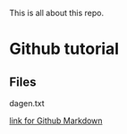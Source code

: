This is all about this repo.

# Github tutorial

## Files

dagen.txt

[link for Github Markdown](https://guides.github.com/features/mastering-markdown/)

